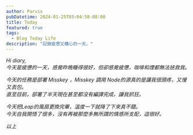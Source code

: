 ```yaml
---
author: Parvis
pubDatetime: 2024-01-25T03:04:50-08:00
title: Today
featured: true
tags:
  - Blog Today Life
description: "記錄疲憊又糟心的一天。"
---
```


_Hi diary,_    
_今天是疲憊的一天，感覺昨晚睡得很好，但卻感覺疲憊，咖啡和煙都無法拯救我。_     

_今天的任務是部署 Misskey ，Misskey 調用 Node的源真的是讓我很頭疼，又慢又丟包。_    
_直至目前，部署了半天現在甚至都沒有編譯完成，讓我抓狂。_     

_今天把Leap的風扇更換完畢，溫度一下就降了下來真不錯。_     
_今天自我開悟了很多，沒有再被那麼多無所謂的情感所支配，這很好。_      

_以上_     

